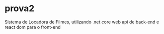 # prova2
Sistema de Locadora de Filmes, utilizando .net core web api de back-end e react dom para o front-end
